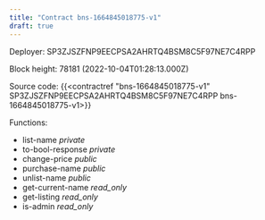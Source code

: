 ```yaml
---
title: "Contract bns-1664845018775-v1"
draft: true
---
```

Deployer: SP3ZJSZFNP9EECPSA2AHRTQ4BSM8C5F97NE7C4RPP


 



Block height: 78181 (2022-10-04T01:28:13.000Z)

Source code: {{<contractref "bns-1664845018775-v1" SP3ZJSZFNP9EECPSA2AHRTQ4BSM8C5F97NE7C4RPP bns-1664845018775-v1>}}

Functions:

* list-name _private_
* to-bool-response _private_
* change-price _public_
* purchase-name _public_
* unlist-name _public_
* get-current-name _read_only_
* get-listing _read_only_
* is-admin _read_only_
